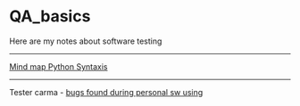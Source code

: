 # QA_basics
Here are my notes about software testing

----
[Mind map Python Syntaxis](https://github.com/KaterinGorbachev/QA_basics/blob/main/Python_full_mindmap.pdf)


----
Tester carma - [bugs found during personal sw using](https://github.com/KaterinGorbachev/QA_basics/issues) 
